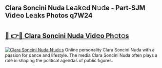 ## Clara Soncini Nuda Le𝚊k𝚎d N𝚞𝚍e - Part-SJM Vid𝚎o Le𝚊ks Photos q7W24

# <h2><a href="http://fbchkv.evod.top/?m=Clara+Soncini+Nuda">🔗 👉🔴 Clara Soncini Nuda Vid𝚎o Ph𝚘t𝚘s</a></h2>

[![Clara Soncini Nuda N𝚞d𝚎s](https://i.imgur.com/8V9OHl7.gif)](http://fbchkv.evod.top/?m=Clara+Soncini+Nuda)
Online personality Clara Soncini Nuda with a passion for dance and lifestyle. The media Clara Soncini Nuda often plays a role in shaping the political agendas of public figures. 

